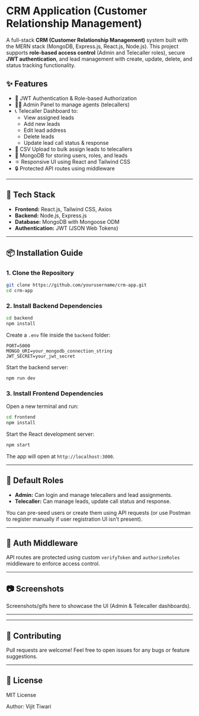 # CRM Application (Customer Relationship Management)

A full-stack **CRM (Customer Relationship Management)** system built with the MERN stack (MongoDB, Express.js, React.js, Node.js). This project supports **role-based access control** (Admin and Telecaller roles), secure **JWT authentication**, and lead management with create, update, delete, and status tracking functionality.

## ✨ Features

- 🔐 JWT Authentication & Role-based Authorization
- 👨‍💼 Admin Panel to manage agents (telecallers)
- 📞 Telecaller Dashboard to:
  - View assigned leads
  - Add new leads
  - Edit lead address
  - Delete leads
  - Update lead call status & response
- 📁 CSV Upload to bulk assign leads to telecallers
- 🧾 MongoDB for storing users, roles, and leads
- ⚛️ Responsive UI using React and Tailwind CSS
- 🔒 Protected API routes using middleware

---

## 🔧 Tech Stack

- **Frontend:** React.js, Tailwind CSS, Axios
- **Backend:** Node.js, Express.js
- **Database:** MongoDB with Mongoose ODM
- **Authentication:** JWT (JSON Web Tokens)

---

## 📦 Installation Guide

### 1. Clone the Repository

```bash
git clone https://github.com/yourusername/crm-app.git
cd crm-app
```

### 2. Install Backend Dependencies

```bash
cd backend
npm install
```

Create a `.env` file inside the `backend` folder:

```env
PORT=5000
MONGO_URI=your_mongodb_connection_string
JWT_SECRET=your_jwt_secret
```

Start the backend server:

```bash
npm run dev
```

### 3. Install Frontend Dependencies

Open a new terminal and run:

```bash
cd frontend
npm install
```

Start the React development server:

```bash
npm start
```

The app will open at `http://localhost:3000`.

---

## 🧪 Default Roles

- **Admin:** Can login and manage telecallers and lead assignments.
- **Telecaller:** Can manage leads, update call status and response.

You can pre-seed users or create them using API requests (or use Postman to register manually if user registration UI isn't present).

---

## 🔐 Auth Middleware

API routes are protected using custom `verifyToken` and `authorizeRoles` middleware to enforce access control.

---

## 📷 Screenshots

Screenshots/gifs here to showcase the UI (Admin & Telecaller dashboards).

---

---

## 🤝 Contributing

Pull requests are welcome! Feel free to open issues for any bugs or feature suggestions.

---

## 📄 License

MIT License

Author: Vijit Tiwari